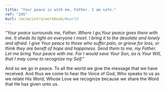 ```yaml
---
title: "Your peace is with me, Father. I am safe."
ref: "245"
burl: /acim/intro/workbook/#world
---
```


*“Your peace surrounds me, Father. Where I go,Your peace goes there with
me. It sheds its light on everyone I meet. I bring it to the desolate
and lonely and afraid. I give Your peace to those who suffer pain, or
grieve for loss, or think they are bereft of hope and happiness. Send
them to me, my Father. Let me bring Your peace with me. For I would save
Your Son, as is Your Will, that I may come to recognize my Self.”*

And so we go in peace. To all the world we give the message that we have
received. And thus we come to hear the Voice of God, Who speaks to us as
we relate His Word; Whose Love we recognize because we share the Word
that He has given unto us.

